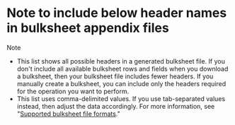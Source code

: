 # Note to include below header names in bulksheet appendix files

>[!NOTE]
>
>* This list shows all possible headers in a generated bulksheet file. If you don't include all available bulksheet rows and fields when you download a bulksheet, then your bulksheet file includes fewer headers. If you manually create a bulksheet, you can include only the headers required for the operation you want to perform.
>* This list uses comma-delimited values. If you use tab-separated values instead, then adjust the data accordingly. For more information, see "[Supported bulksheet file formats](/help/search-social-commerce/campaign-management/bulksheets/bulksheet-data-formats/bulksheet-file-formats.md)."
